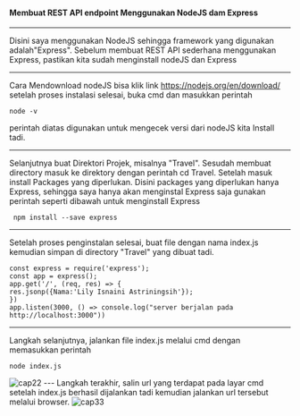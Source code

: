 #### Membuat REST API endpoint Menggunakan NodeJS dam Express
---
Disini saya menggunakan NodeJS sehingga framework yang digunakan adalah"Express". Sebelum membuat REST API sederhana menggunakan Express, pastikan kita sudah menginstall nodeJS dan Express

---
Cara Mendownload nodeJS bisa klik link https://nodejs.org/en/download/
setelah proses instalasi selesai, buka cmd dan masukkan perintah 
    
    node -v
    
perintah diatas digunakan untuk mengecek versi dari nodeJS kita Install tadi. 

---
Selanjutnya buat Direktori Projek, misalnya "Travel". Sesudah membuat directory masuk ke direktory dengan perintah cd Travel. Setelah masuk install Packages yang diperlukan. Disini packages yang diperlukan hanya Express, sehingga saya hanya akan menginstal Express saja gunakan perintah seperti dibawah untuk menginstall Express  
     
     npm install --save express

---
Setelah proses penginstalan selesai, buat file dengan nama index.js kemudian simpan di directory "Travel" yang dibuat tadi. 
	
	const express = require('express');
	const app = express(); 
	app.get('/', (req, res) => { 
	res.jsonp({Nama:'Lily Isnaini Astriningsih'});
	}) 
	app.listen(3000, () => console.log("server berjalan pada http://localhost:3000"))

---
Langkah selanjutnya, jalankan file index.js melalui cmd dengan memasukkan perintah 
	
	node index.js

   <img src="https://github.com/lilyastri/tct/blob/master/img/gam1.jpg" alt="cap22"/>
---
Langkah terakhir, salin url yang terdapat pada layar cmd setelah index.js berhasil dijalankan tadi kemudian jalankan url tersebut melalui browser.
   <img src="https://github.com/lilyastri/tct/blob/master/img/gam2.jpg" alt="cap33"/>
	

